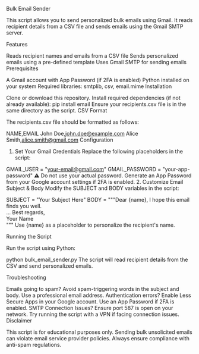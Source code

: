 Bulk Email Sender

This script allows you to send personalized bulk emails using Gmail. It reads recipient details from a CSV file and sends emails using the Gmail SMTP server.

Features

Reads recipient names and emails from a CSV file
Sends personalized emails using a pre-defined template
Uses Gmail SMTP for sending emails
Prerequisites

A Gmail account with App Password (if 2FA is enabled)
Python installed on your system
Required libraries: smtplib, csv, email.mime
Installation

Clone or download this repository.
Install required dependencies (if not already available):
pip install email
Ensure your recipients.csv file is in the same directory as the script.
CSV Format

The recipients.csv file should be formatted as follows:

NAME,EMAIL
John Doe,john.doe@example.com
Alice Smith,alice.smith@gmail.com
Configuration

1. Set Your Gmail Credentials
Replace the following placeholders in the script:

GMAIL_USER = "your-email@gmail.com"
GMAIL_PASSWORD = "your-app-password"
⚠️ Do not use your actual password. Generate an App Password from your Google account settings if 2FA is enabled.
2. Customize Email Subject & Body
Modify the SUBJECT and BODY variables in the script:

SUBJECT = "Your Subject Here"
BODY = """Dear {name}, 
I hope this email finds you well.  
...
Best regards,  
Your Name  
"""
Use {name} as a placeholder to personalize the recipient's name.

Running the Script

Run the script using Python:

python bulk_email_sender.py
The script will read recipient details from the CSV and send personalized emails.

Troubleshooting

Emails going to spam?
Avoid spam-triggering words in the subject and body.
Use a professional email address.
Authentication errors?
Enable Less Secure Apps in your Google account.
Use an App Password if 2FA is enabled.
SMTP Connection Issues?
Ensure port 587 is open on your network.
Try running the script with a VPN if facing connection issues.
Disclaimer

This script is for educational purposes only. Sending bulk unsolicited emails can violate email service provider policies. Always ensure compliance with anti-spam regulations.
